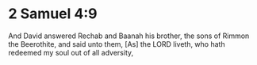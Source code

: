 # 2 Samuel 4:9

And David answered Rechab and Baanah his brother, the sons of Rimmon the Beerothite, and said unto them, [As] the LORD liveth, who hath redeemed my soul out of all adversity,